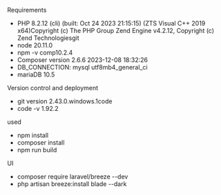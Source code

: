 Requirements

- PHP 8.2.12 (cli) (built: Oct 24 2023 21:15:15) (ZTS Visual C++ 2019 x64)Copyright (c) The PHP Group Zend Engine v4.2.12, Copyright (c) Zend Technologiesgit
- node 20.11.0
- npm -v comp10.2.4
- Composer version 2.6.6 2023-12-08 18:32:26
- DB_CONNECTION: mysql utf8mb4_general_ci
- mariaDB 10.5

Version control and deployment
- git version 2.43.0.windows.1code
- code -v 1.92.2

used
- npm install
- composer install
- npm run build

UI
- composer require laravel/breeze --dev
- php artisan breeze:install blade --dark
